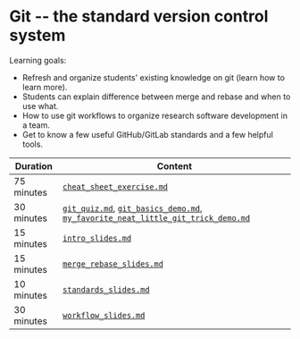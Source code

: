 # Git -- the standard version control system

Learning goals:

- Refresh and organize students' existing knowledge on git (learn how to learn more).
- Students can explain difference between merge and rebase and when to use what.
- How to use git workflows to organize research software development in a team.
- Get to know a few useful GitHub/GitLab standards and a few helpful tools.

| Duration | Content |
| --- | --- |
| 75 minutes | [`cheat_sheet_exercise.md`](https://github.com/Simulation-Software-Engineering/Lecture-Material/blob/main/01_version_control/cheat_sheet_exercise.md) |
| 30 minutes | [`git_quiz.md`](https://github.com/Simulation-Software-Engineering/Lecture-Material/blob/main/01_version_control/git_quiz.md), [`git_basics_demo.md`](https://github.com/Simulation-Software-Engineering/Lecture-Material/blob/main/01_version_control/git_basics_demo.md), [`my_favorite_neat_little_git_trick_demo.md`](https://github.com/Simulation-Software-Engineering/Lecture-Material/blob/main/01_version_control/my_favorite_neat_little_git_trick_demo.md) |
| 15 minutes | [`intro_slides.md`](https://github.com/Simulation-Software-Engineering/Lecture-Material/blob/main/01_version_control/intro_slides.md) |
| 15 minutes | [`merge_rebase_slides.md`](https://github.com/Simulation-Software-Engineering/Lecture-Material/blob/main/01_version_control/merge_rebase_slides.md) |
| 10 minutes | [`standards_slides.md`](https://github.com/Simulation-Software-Engineering/Lecture-Material/blob/main/01_version_control/standards_slides.md) |
| 30 minutes | [`workflow_slides.md`](https://github.com/Simulation-Software-Engineering/Lecture-Material/blob/main/01_version_control/workflow_slides.md) |
